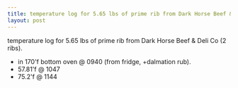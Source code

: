 ```yaml
---
title: temperature log for 5.65 lbs of prime rib from Dark Horse Beef & Deli Co (2 ribs).
layout: post
---
```


temperature log for 5.65 lbs of prime rib from Dark Horse Beef & Deli Co (2 ribs).

* in 170'f bottom oven @ 0940 (from fridge, +dalmation rub).
* 57.81'f @ 1047
* 75.2'f @ 1144
